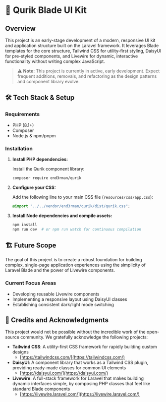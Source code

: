 # 🚀 Qurik Blade UI Kit

## Overview

This project is an early-stage development of a modern, responsive UI kit and application structure built on the Laravel framework. It leverages Blade templates for the core structure, Tailwind CSS for utility-first styling, DaisyUI for pre-styled components, and Livewire for dynamic, interactive functionality without writing complex JavaScript.

> ⚠️ **Note:** This project is currently in active, early development. Expect frequent additions, removals, and refactoring as the design patterns and component library evolve.

## 🛠️ Tech Stack & Setup

### Requirements

- PHP (8.1+)
- Composer
- Node.js & npm/pnpm

### Installation

1. **Install PHP dependencies:**
   
   Install the Qurik component library:
   ```bash
   composer require end3rman/qurik
   ```

2. **Configure your CSS:**
   
   Add the following line to your main CSS file (`resources/css/app.css`):
   ```css
   @import "../../vendor/end3rman/qurik/dist/qurik.css";
   ```

3. **Install Node dependencies and compile assets:**
   ```bash
   npm install
   npm run dev  # or npm run watch for continuous compilation
   ```

## 🏗️ Future Scope

The goal of this project is to create a robust foundation for building complex, single-page application experiences using the simplicity of Laravel Blade and the power of Livewire components.

### Current Focus Areas

- Developing reusable Livewire components
- Implementing a responsive layout using DaisyUI classes
- Establishing consistent dark/light mode switching

## 🙏 Credits and Acknowledgments

This project would not be possible without the incredible work of the open-source community. We gratefully acknowledge the following projects:

- **Tailwind CSS**: A utility-first CSS framework for rapidly building custom designs
  - [https://tailwindcss.com/](https://tailwindcss.com/)
- **DaisyUI**: A component library that works as a Tailwind CSS plugin, providing ready-made classes for common UI elements
  - [https://daisyui.com/](https://daisyui.com/)
- **Livewire**: A full-stack framework for Laravel that makes building dynamic interfaces simple, by composing PHP classes that feel like standard Blade components
  - [https://livewire.laravel.com/](https://livewire.laravel.com/)
